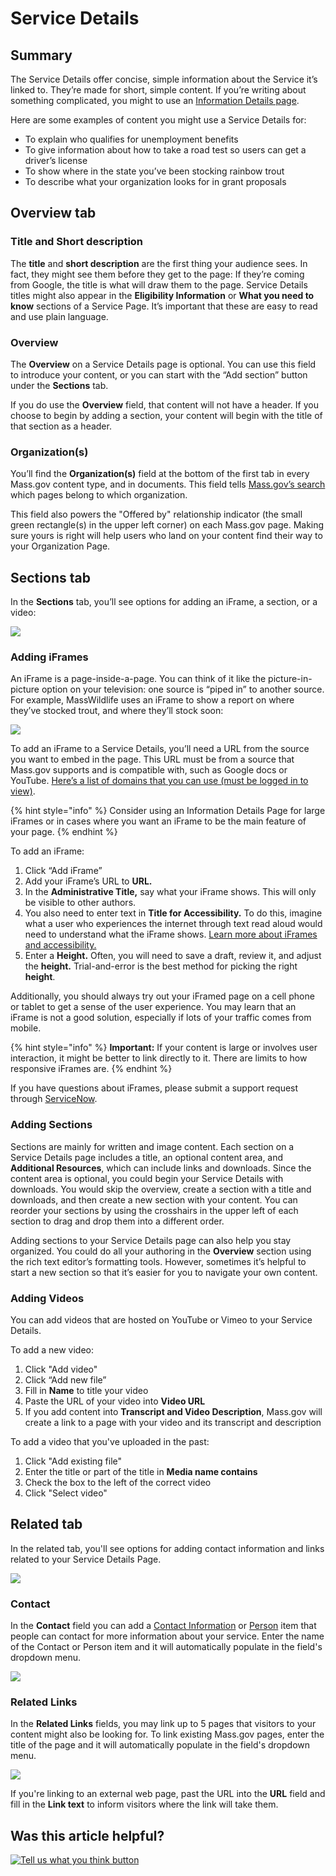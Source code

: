 # Service Details

## Summary

The Service Details offer concise, simple information about the Service it’s linked to. They’re made for short, simple content. If you’re writing about something complicated, you might to use an [Information Details page](information-details.md).

Here are some examples of content you might use a Service Details for:

* To explain who qualifies for unemployment benefits
* To give information about how to take a road test so users can get a driver’s license
* To show where in the state you’ve been stocking rainbow trout
* To describe what your organization looks for in grant proposals

## **Overview tab**

### **Title and Short description**

The **title** and **short description** are the first thing your audience sees. In fact, they might see them before they get to the page: If they’re coming from Google, the title is what will draw them to the page. Service Details titles might also appear in the **Eligibility Information** or **What you need to know** sections of a Service Page. It’s important that these are easy to read and use plain language.

### **Overview**

The **Overview** on a Service Details page is optional. You can use this field to introduce your content, or you can start with the “Add section” button under the **Sections** tab.

If you do use the **Overview** field, that content will not have a header. If you choose to begin by adding a section, your content will begin with the title of that section as a header.

### Organization\(s\)

You’ll find the **Organization\(s\)** field at the bottom of the first tab in every Mass.gov content type, and in documents. This field tells [Mass.gov’s search](../mass.gov-style/how-search-works/constituent-centered-search.md#organization-s) which pages belong to which organization.

This field also powers the "Offered by" relationship indicator \(the small green rectangle\(s\) in the upper left corner\) on each Mass.gov page. Making sure yours is right will help users who land on your content find their way to your Organization Page.

## Sections tab

In the **Sections** tab, you’ll see options for adding an iFrame, a section, or a video:

![](https://github.com/gdesrosiers/TEST-mass.gov-KB/tree/5bf119f2287d7e493534e6cae69bdd08c0869d39/.gitbook/assets/service-detail_sections.png)

### **Adding iFrames**

An iFrame is a page-inside-a-page. You can think of it like the picture-in-picture option on your television: one source is “piped in” to another source. For example, MassWildlife uses an iFrame to show a report on where they’ve stocked trout, and where they’ll stock soon:

![](https://cdn-images-1.medium.com/max/800/1*VHdIrtTeGUmANOrbaElgEw.jpeg)

To add an iFrame to a Service Details, you’ll need a URL from the source you want to embed in the page. This URL must be from a source that Mass.gov supports and is compatible with, such as Google docs or YouTube. [Here’s a list of domains that you can use \(must be logged in to view\)](https://edit.mass.gov/node/105146).

{% hint style="info" %}
Consider using an Information Details Page for large iFrames or in cases where you want an iFrame to be the main feature of your page.
{% endhint %}

To add an iFrame:

1. Click “Add iFrame”
2. Add your iFrame’s URL to **URL.**
3. In the **Administrative Title,** say what your iFrame shows. This will only be visible to other authors.
4. You also need to enter text in **Title for Accessibility.** To do this, imagine what a user who experiences the internet through text read aloud would need to understand what the iFrame shows. [Learn more about iFrames and accessibility.](https://webaim.org/techniques/frames/)
5. Enter a **Height.** Often, you will need to save a draft, review it, and adjust the **height.** Trial-and-error is the best method for picking the right **height**.

Additionally, you should always try out your iFramed page on a cell phone or tablet to get a sense of the user experience. You may learn that an iFrame is not a good solution, especially if lots of your traffic comes from mobile.

{% hint style="info" %}
**Important:** If your content is large or involves user interaction, it might be better to link directly to it. There are limits to how responsive iFrames are.
{% endhint %}

If you have questions about iFrames, please submit a support request through [ServiceNow](https://www.mass.gov/servicenow).

### **Adding Sections**

Sections are mainly for written and image content. Each section on a Service Details page includes a title, an optional content area, and **Additional Resources**, which can include links and downloads. Since the content area is optional, you could begin your Service Details with downloads. You would skip the overview, create a section with a title and downloads, and then create a new section with your content. You can reorder your sections by using the crosshairs in the upper left of each section to drag and drop them into a different order.

Adding sections to your Service Details page can also help you stay organized. You could do all your authoring in the **Overview** section using the rich text editor’s formatting tools. However, sometimes it’s helpful to start a new section so that it’s easier for you to navigate your own content.

### **Adding Videos**

You can add videos that are hosted on YouTube or Vimeo to your Service Details.

To add a new video:

1. Click "Add video"
2. Click “Add new file”
3. Fill in **Name** to title your video
4. Paste the URL of your video into **Video URL**
5. If you add content into **Transcript and Video Description**, Mass.gov will create a link to a page with your video and its transcript and description

To add a video that you've uploaded in the past:

1. Click "Add existing file"
2. Enter the title or part of the title in **Media name contains**
3. Check the box to the left of the correct video 
4. Click "Select video"

## **Related tab**

In the related tab, you'll see options for adding contact information and links related to your Service Details Page.

![](https://github.com/gdesrosiers/TEST-mass.gov-KB/tree/5bf119f2287d7e493534e6cae69bdd08c0869d39/.gitbook/assets/sd-related-tab.png)

### **Contact**

In the **Contact** field you can add a [Contact Information](contact-information-items.md) or [Person](person-items.md) item that people can contact for more information about your service. Enter the name of the Contact or Person item and it will automatically populate in the field's dropdown menu.

![](https://github.com/gdesrosiers/TEST-mass.gov-KB/tree/5bf119f2287d7e493534e6cae69bdd08c0869d39/.gitbook/assets/contact2.png)

### **Related Links**

In the **Related Links** fields, you may link up to 5 pages that visitors to your content might also be looking for. To link existing Mass.gov pages, enter the title of the page and it will automatically populate in the field's dropdown menu.

![](https://github.com/gdesrosiers/TEST-mass.gov-KB/tree/5bf119f2287d7e493534e6cae69bdd08c0869d39/.gitbook/assets/service-detail_related-links%20%281%29.png)

If you're linking to an external web page, past the URL into the **URL** field and fill in the **Link text** to inform visitors where the link will take them.

## Was this article helpful?

[![Tell us what you think button](https://blobscdn.gitbook.com/v0/b/gitbook-28427.appspot.com/o/assets%2F-LJ04qJGAHkvdE13BfdG%2F-LSz77NBAwnSNpMPT3df%2F-LSz7xSmyKXltd4avaCt%2FKB%20survey%20button%20POC%202.png?alt=media&token=8d071cab-8b95-48a3-a332-13e3fc8d9f96)](https://massgov.formstack.com/forms/mass_gov_knowledge_base_feedback?article=service-detail)

